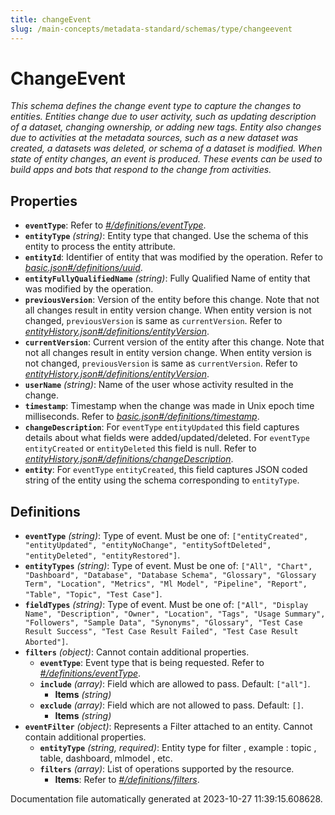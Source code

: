 ```yaml
---
title: changeEvent
slug: /main-concepts/metadata-standard/schemas/type/changeevent
---
```


# ChangeEvent

*This schema defines the change event type to capture the changes to entities. Entities change due to user activity, such as updating description of a dataset, changing ownership, or adding new tags. Entity also changes due to activities at the metadata sources, such as a new dataset was created, a datasets was deleted, or schema of a dataset is modified. When state of entity changes, an event is produced. These events can be used to build apps and bots that respond to the change from activities.*

## Properties

- **`eventType`**: Refer to *[#/definitions/eventType](#definitions/eventType)*.
- **`entityType`** *(string)*: Entity type that changed. Use the schema of this entity to process the entity attribute.
- **`entityId`**: Identifier of entity that was modified by the operation. Refer to *[basic.json#/definitions/uuid](#sic.json#/definitions/uuid)*.
- **`entityFullyQualifiedName`** *(string)*: Fully Qualified Name of entity that was modified by the operation.
- **`previousVersion`**: Version of the entity before this change. Note that not all changes result in entity version change. When entity version is not changed, `previousVersion` is same as `currentVersion`. Refer to *[entityHistory.json#/definitions/entityVersion](#tityHistory.json#/definitions/entityVersion)*.
- **`currentVersion`**: Current version of the entity after this change. Note that not all changes result in entity version change. When entity version is not changed, `previousVersion` is same as `currentVersion`. Refer to *[entityHistory.json#/definitions/entityVersion](#tityHistory.json#/definitions/entityVersion)*.
- **`userName`** *(string)*: Name of the user whose activity resulted in the change.
- **`timestamp`**: Timestamp when the change was made in Unix epoch time milliseconds. Refer to *[basic.json#/definitions/timestamp](#sic.json#/definitions/timestamp)*.
- **`changeDescription`**: For `eventType` `entityUpdated` this field captures details about what fields were added/updated/deleted. For `eventType` `entityCreated` or `entityDeleted` this field is null. Refer to *[entityHistory.json#/definitions/changeDescription](#tityHistory.json#/definitions/changeDescription)*.
- **`entity`**: For `eventType` `entityCreated`, this field captures JSON coded string of the entity using the schema corresponding to `entityType`.
## Definitions

- <a id="definitions/eventType"></a>**`eventType`** *(string)*: Type of event. Must be one of: `["entityCreated", "entityUpdated", "entityNoChange", "entitySoftDeleted", "entityDeleted", "entityRestored"]`.
- <a id="definitions/entityTypes"></a>**`entityTypes`** *(string)*: Type of event. Must be one of: `["All", "Chart", "Dashboard", "Database", "Database Schema", "Glossary", "Glossary Term", "Location", "Metrics", "Ml Model", "Pipeline", "Report", "Table", "Topic", "Test Case"]`.
- <a id="definitions/fieldTypes"></a>**`fieldTypes`** *(string)*: Type of event. Must be one of: `["All", "Display Name", "Description", "Owner", "Location", "Tags", "Usage Summary", "Followers", "Sample Data", "Synonyms", "Glossary", "Test Case Result Success", "Test Case Result Failed", "Test Case Result Aborted"]`.
- <a id="definitions/filters"></a>**`filters`** *(object)*: Cannot contain additional properties.
  - **`eventType`**: Event type that is being requested. Refer to *[#/definitions/eventType](#definitions/eventType)*.
  - **`include`** *(array)*: Field which are allowed to pass. Default: `["all"]`.
    - **Items** *(string)*
  - **`exclude`** *(array)*: Field which are not allowed to pass. Default: `[]`.
    - **Items** *(string)*
- <a id="definitions/eventFilter"></a>**`eventFilter`** *(object)*: Represents a Filter attached to an entity. Cannot contain additional properties.
  - **`entityType`** *(string, required)*: Entity type for filter , example : topic , table, dashboard, mlmodel , etc.
  - **`filters`** *(array)*: List of operations supported by the resource.
    - **Items**: Refer to *[#/definitions/filters](#definitions/filters)*.


Documentation file automatically generated at 2023-10-27 11:39:15.608628.
